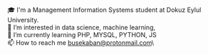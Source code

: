 🎓 I'm a Management Information Systems student at Dokuz Eylul University.\
👀 I’m interested in data science, machine learning,\
🌱 I’m currently learning PHP, MYSQL, PYTHON, JS\
📫 How to reach me busekaban@protonmail.com\

<!---
BuseKaban/BuseKaban is a ✨ special ✨ repository because its `README.md` (this file) appears on your GitHub profile.
You can click the Preview link to take a look at your changes.
--->
